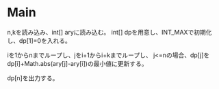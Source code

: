 # Main
n,kを読み込み、int[] aryに読み込む。
int[] dpを用意し、INT\_MAXで初期化し、dp[1]=0を入れる。

iを1からnまでループし、jをi+1からi+kまでループし、
j<=nの場合、dp[j]をdp[i]+Math.abs(ary[j]-ary[i])の最小値に更新する。

dp[n]を出力する。
